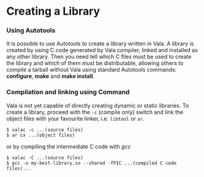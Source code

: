 # Creating a Library

### Using Autotools

It is possible to use Autotools to create a library written in Vala. A library is created by using C code generated by Vala compiler, linked and installed as any other library. Then you need tell which C files must be used to create the library and which of them must be distributable, allowing others to compile a tarball without Vala using standard Autotools commands: **configure**, **make** and **make install**.

### Compilation and linking using Command

Vala is not yet capable of directly creating dynamic or static libraries. To create a library, proceed with the `-c` (compile only) switch and link the object files with your favourite linker, i.e. `libtool` or `ar`.

    $ valac -c ...(source files)
    $ ar cx ...(object files)


or by compiling the intermediate C code with *gcc*

    $ valac -C ...(source files)
    $ gcc -o my-best-library.so --shared -fPIC ...(compiled C code files)...
